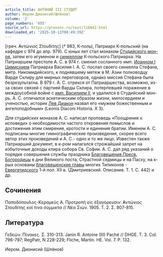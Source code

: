 ```yaml
---
article_title: АНТОНИЙ III СТУДИТ
author: Иером.Дионисий(Шлёнов)
volume: '2'
page_numbers: '655'
source_url: https://pravenc.ru/text/116042.html
downloaded_at: '2025-10-13T08:49:39Z'
---
```


[греч. ̓Αντώνιος Στουδίτης] († 983, К-поль), Патриарх К-польский (на кафедре с 974 до апр. 979). С юных лет стал монахом [Студийского мон-ря](<https://pravenc.ru/text/Студийский монастырь.html>), затем его игуменом и [синкеллом](https://pravenc.ru/text/синкелл.html) К-польского Патриарха. На Патриаршем престоле А. С. в 974 г. сменил сосланного имп. [Иоанном I Цимисхием](<https://pravenc.ru/text/Иоанном I Цимисхием.html>) Патриарха Василия I. А. С. послал своего синкелла Стефана, митр. Никомидийского, к поднявшему мятеж в М. Азии полководцу Варде Склиру для мирных переговоров, однако миссия Стефана была безрезультатна. В 979 г. А. С. отрекся от Патриаршества, возможно, из-за своих связей с партией Варды Склира, потерпевшей поражение в междоусобной войне с [имп. Василием II](<https://pravenc.ru/text/имп  Василием II.html>), и удалился в Студийский мон-рь. А. С. отличался аскетическим образом жизни, милосердием и ученостью, историк [Лев Диакон](<https://pravenc.ru/text/Лев Диакон.html>) назвал его «мужем божественным и ангелоподобным» (Leonis Diaconi Historia. X 3).

Для студийских монахов А. С. написал проповедь «Поощрение к исповеди» о необходимости частого откровения помыслов и достижения этим смирения, кротости и единения братии. Именем А. С. подписаны многие гимнографические произведения, скорее всего автор этих произведений и А. С.- одно и то же лицо. Известен также Патриарший документ, в к-ром налагался строжайший запрет на избыточные доходы клира собора Св. Софии. А. С. дал ряд указаний о порядке совершения службы праздника [Благовещения Пресв. Богородицы](<https://pravenc.ru/text/Благовещение Пресвятой Богородицы.html>) в дни Великого поста, Страстной седмицы и на Пасху, на к-рых основаны [благовещенские главы](<https://pravenc.ru/text/благовещенские главы.html>) многих Типиконов - [Евергетидского](https://pravenc.ru/text/Евергетидского.html) 1-й пол. XII в. (Дмитриевский. Описание. Т. 1. С. 442) и др.

## Сочинения

Παποδόπουλος-Κεραμεύς Α. Προτροπὴ εἰς ἐξαγόρευσιν: ̓Αντώνιος Στουδίτης 
καί 
τινα 
σύμμικτα // Νέα Σιών. 
1905. T. 
2. 
Σ. 807-815.

## Литература

Γεδεών. Πίνακες. Σ. 310-313. Janin R. Antoine (III) Paché // DHGE. T. 3. Col. 796-797; RegPatr, N 228-229; Fliche, Martin. HE. Vol. 7. P. 132.

Иером.   Дионисий   (Шлёнов)
